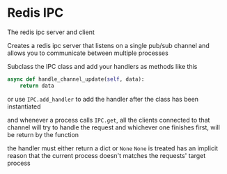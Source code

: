 # Redis IPC
The redis ipc server and client

Creates a redis ipc server that listens on a single pub/sub channel
and allows you to communicate between multiple processes

Subclass the IPC class and add your handlers as methods
like this
```python
async def handle_channel_update(self, data):
    return data
```
or use `IPC.add_handler` to add the handler after the
class has been instantiated


and whenever a process calls `IPC.get`, all the clients connected to
that channel will try to handle the request and whichever one finishes
first, will be return by the function

the handler must either return a dict or `None`
`None` is treated has an implicit reason that the current
process doesn't matches the requests' target process
